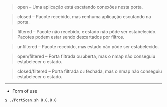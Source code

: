 > open – Uma aplicação está escutando conexões nesta porta.

> closed – Pacote recebido, mas nenhuma aplicação escutando na porta.

> filtered – Pacote não recebido, e estado não pôde ser estabelecido. Pacotes podem estar sendo descartados por filtros.

> unfiltered – Pacote recebido, mas estado não pôde ser estabelecido.

> open/filtered – Porta filtrada ou aberta, mas o nmap não conseguiu estabelecer o estado.

> closed/filtered – Porta filtrada ou fechada, mas o nmap não conseguiu estabelecer o estado.
***
* Form of use
```bash 
$ ./PortScan.sh 8.8.8.8
